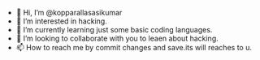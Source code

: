- 👋 Hi, I’m @kopparallasasikumar
- 👀 I’m interested in hacking.
- 🌱 I’m currently learning just some basic coding languages.
- 💞️ I’m looking to collaborate with you to leaen about hacking.
- 📫 How to reach me by commit changes and save.its will reaches to u.

<!---
kopparallasasikumar/kopparallasasikumar is a ✨ special ✨ repository because its `README.md` (this file) appears on your GitHub profile.
You can click the Preview link to take a look at your changes.
--->
